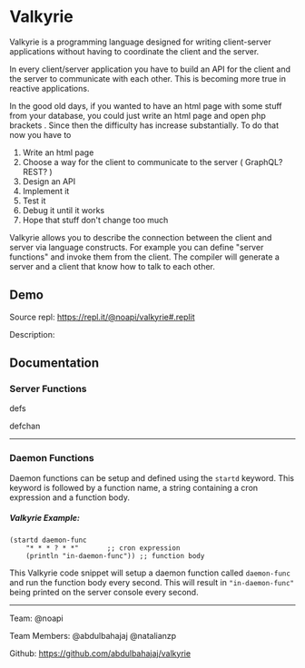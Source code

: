 # Valkyrie
Valkyrie is a programming language designed for writing client-server applications without having to coordinate the client and the server.

In every client/server application you have to build an API for the client and the server to communicate with each other. This is becoming more true in reactive applications. 

In the good old days, if you wanted to have an html page with some stuff from your database, you could just write an html page and open php brackets <? and write code to retrieve whatever you want and render it with the html page ?>. Since then the difficulty has increase substantially. To do that now you have to 
1. Write an html page
2. Choose a way for the client to communicate to the server ( GraphQL? REST? )
3. Design an API 
4. Implement it 
5. Test it
6. Debug it until it works
7. Hope that stuff don't change too much

Valkyrie allows you to describe the connection between the client and server via language constructs. For example you can define "server functions" and invoke them from the client. The compiler will generate a server and a client that know how to talk to each other.

## Demo
Source repl: https://repl.it/@noapi/valkyrie#.replit

Description:

## Documentation
### Server Functions
defs

defchan

___

### Daemon Functions
Daemon functions can be setup and defined using the ```startd``` keyword. This keyword is followed by a function name, a string containing a cron expression and a function body.

##### Valkyrie Example:
```
(startd daemon-func
    "* * * ? * *"		;; cron expression
    (println "in-daemon-func"))	;; function body
```
This Valkyrie code snippet will setup a daemon function called ```daemon-func``` and run the function body every second. This will result in ```"in-daemon-func"``` being printed on the server console every second.
___


Team: @noapi

Team Members: @abdulbahajaj @natalianzp

Github: https://github.com/abdulbahajaj/valkyrie
